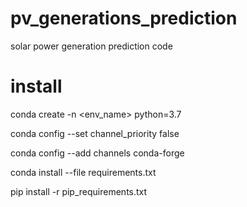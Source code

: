 # pv_generations_prediction
solar power generation prediction code

# install
conda create -n <env_name> python=3.7

conda config --set channel_priority false

conda config --add channels conda-forge

conda install --file requirements.txt

pip install -r pip_requirements.txt

